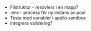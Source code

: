 - Filstruktur - resovlers i en mapp?
- .env - process för ny instans av pool
- Testa med variabler i apollo sandbox
- integrera validering?
